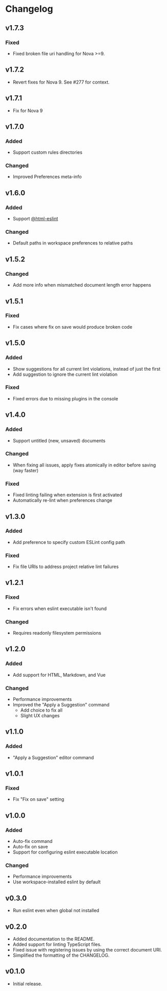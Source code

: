 # Changelog

## v1.7.3

### Fixed

- Fixed broken file uri handling for Nova >=9.

## v1.7.2

- Revert fixes for Nova 9. See #277 for context.

## v1.7.1

- Fix for Nova 9

## v1.7.0

### Added

- Support custom rules directories

### Changed

- Improved Preferences meta-info

## v1.6.0

### Added

- Support [@html-eslint](https://yeonjuan.github.io/html-eslint/docs/getting-started.html)

### Changed

- Default paths in workspace preferences to relative paths

## v1.5.2

### Changed

- Add more info when mismatched document length error happens

## v1.5.1

### Fixed

- Fix cases where fix on save would produce broken code

## v1.5.0

### Added

- Show suggestions for all current lint violations, instead of just the first
- Add suggestion to ignore the current lint violation

### Fixed

- Fixed errors due to missing plugins in the console

## v1.4.0

### Added

- Support untitled (new, unsaved) documents

### Changed

- When fixing all issues, apply fixes atomically in editor before saving (way faster)

### Fixed

- Fixed linting failing when extension is first activated
- Automatically re-lint when preferences change

## v1.3.0

### Added

- Add preference to specify custom ESLint config path

### Fixed

- Fix file URIs to address project relative lint failures

## v1.2.1

### Fixed

- Fix errors when eslint executable isn't found

### Changed

- Requires readonly filesystem permissions

## v1.2.0

### Added

- Add support for HTML, Markdown, and Vue

### Changed

- Performance improvements
- Improved the "Apply a Suggestion" command
  - Add choice to fix all
  - Slight UX changes

## v1.1.0

### Added

- "Apply a Suggestion" editor command

## v1.0.1

### Fixed

- Fix "Fix on save" setting

## v1.0.0

### Added

- Auto-fix command
- Auto-fix on save
- Support for configuring eslint executable location

### Changed

- Performance improvements
- Use workspace-installed eslint by default

## v0.3.0

- Run eslint even when global not installed

## v0.2.0

- Added documentation to the README.
- Added support for linting TypeScript files.
- Fixed issue with registering issues by using the correct document URI.
- Simplified the formatting of the CHANGELOG.

## v0.1.0

- Initial release.
